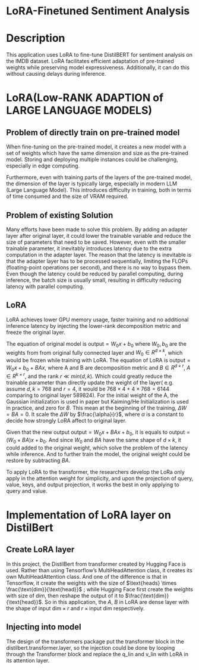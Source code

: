 # LoRA-Finetuned Sentiment Analysis

# Description

This application uses LoRA to fine-tune DistilBERT for sentiment analysis on the IMDB dataset. LoRA facilitates efficient adaptation of pre-trained weights while preserving model expressiveness. Additionally, it can do this without causing delays during inference.

# LoRA(Low-RANK ADAPTION of LARGE  LANGUAGE MODELS)

## Problem of directly train on pre-trained model

When fine-tuning on the pre-trained model, it creates a new model with a set of weights which have the same dimension and size as the pre-trained model. Storing and deploying multiple instances could be challenging, especially in edge computing.

Furthermore, even with training parts of the layers of the pre-trained model, the dimension of the layer is typically large, especially in modern LLM (Large Language Model). This introduces difficulty in training, both in terms of time consumed and the size of VRAM required.

## Problem of existing Solution

Many efforts have been made to solve this problem. By adding an adapter layer after original layer, it could lower the trainable variable and reduce the size of parameters that need to be saved. However, even with the smaller trainable parameter, it inevitably introduces latency due to the extra computation in the adapter layer. The reason that the latency is inevitable is that the adapter layer has to be processed sequentially, limiting the FLOPs (floating-point operations per second), and there is no way to bypass them. Even though the latency could be reduced by parallel computing, during inference, the batch size is usually small, resulting in difficulty reducing latency with parallel computing.

## LoRA

LoRA achieves lower GPU memory usage, faster training and no additional inference latency by injecting the lower-rank decomposition metric and freeze the original layer.

The equation of original model is $\text{output} = W_0x + b_0$ where $W_0 , b_0$ are the weights from from original fully connected layer and $W_0 \in R^{d\times k}$, which would be frozen while training with LoRA. The equation of LoRA is $\text{output} = W_0x + b_0 + BA x$, where A and B are decomposition metric and $B\in R^{d\times r}$, $A \in R^{k\times r}$, and the rank $r \ll min(d, k)$.  Which could greatly reduce the trainable parameter than directly update the weight of the layer( e.g. assume $d, k = 768$ and $r = 4$, it would be $768 \times 4  + 4  \times 768 = 6144$ comparing to original layer 589824). For the initial weight of the A, the Gaussian initialization is used in paper but Kaiming/He Initialization is used in practice, and zero for $B$. This mean at the beginning of the training, $\Delta W = BA = 0$. It scale the $\Delta W$  by $\frac{\alpha}{r}$, where $\alpha$  is a constant to decide how strongly LoRA affect to original layer.

Given that the new output $\text{output} = W_0x + BAx + b_0$, it is equals to $\text{output} = (W_0 + BA)x +b_0$. And since $W_0$ and $BA$ have the same shape of $d\times k$, it could added to the original weight, which solve the problem of the latency while inference. And to further train the model, the original weight could be restore by subtracting $BA$.

To apply LoRA to the transformer, the researchers develop the LoRa only apply in the attention weight for simplicity, and upon the projection of query, value, keys, and output projection, it works the best in only applying to query and value.

# Implementation of LoRA layer on DistilBert

## Create LoRA layer

In this project, the DistilBert from transformer created by Hugging Face is used. Rather than using Tensorflow’s MultiHeadAttention class, it creates its own MultiHeadAttention class. And one of the difference is that in Tensorflow, it create the weights with the size of $\text{heads} \times \frac{\text{dim}}{\text{head}}$ ; while Hugging Face first create the weights with size of $\text{dim}$, then reshape the output of it to $\frac{\text{dim}}{\text{head}}$.  So in this application, the $A$, $B$ in LoRA are dense layer with the shape of $\text{input dim} \times r$ and $r \times \text{input dim}$ respectively. 

## Injecting into model

The design of the transformers package put the transformer block in the distilbert.transformer.layer, so the injection could be done by looping through the Transformer block and replace the q_lin and v_lin with LoRA in its attention layer.